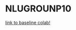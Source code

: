 # NLUGROUNP10
[link to baseline colab!](https://colab.research.google.com/drive/1wbjQ2fcQnNAyg_2MpX5gM36ggyQaUuyj?usp=sharing)
